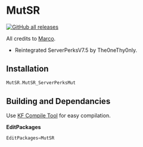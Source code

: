# MutSR

[![GitHub all releases](https://img.shields.io/github/downloads/XpecV52/MutSR/total)](https://github.com/XpecV52/MutSR/releases)

All credits to [Marco](https://steamcommunity.com/profiles/76561197975509070/). 
* Reintegrated ServerPerksV7.5 by The0neThy0nly.

## Installation

```cpp
MutSR.MutSR_ServerPerksMut
```

## Building and Dependancies

Use [KF Compile Tool](https://github.com/InsultingPros/KFCompileTool) for easy compilation.

**EditPackages**

```cpp
EditPackages=MutSR
```
